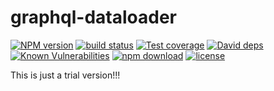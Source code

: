 graphql-dataloader
================================

[![NPM version][npm-image]][npm-url]
[![build status][travis-image]][travis-url]
[![Test coverage][codecov-image]][codecov-url]
[![David deps][david-image]][david-url]
[![Known Vulnerabilities][snyk-image]][snyk-url]
[![npm download][download-image]][download-url]
[![license][license-image]][license-url]

[npm-image]: https://img.shields.io/npm/v/graph-dataloader.svg?style=flat-square
[npm-url]: https://npmjs.org/package/graph-dataloader
[travis-image]: https://img.shields.io/travis/BigMaster/graph-dataloader.svg?style=flat-square
[travis-url]: https://travis-ci.org/BigMaster/graph-dataloader
[codecov-image]: https://codecov.io/gh/BigMaster/graph-dataloader/branch/master/graph/badge.svg
[codecov-url]: https://codecov.io/gh/BigMaster/graph-dataloader
[david-image]: https://img.shields.io/david/BigMaster/graph-dataloader.svg?style=flat-square
[david-url]: https://david-dm.org/BigMaster/graph-dataloader
[snyk-image]: https://snyk.io/test/npm/graph-dataloader/badge.svg?style=flat-square
[snyk-url]: https://snyk.io/test/npm/graph-dataloader
[download-image]: https://img.shields.io/npm/dm/graph-dataloader.svg?style=flat-square
[download-url]: https://npmjs.org/package/graph-dataloader
[license-image]: https://img.shields.io/badge/License-MIT-yellow.svg
[license-url]: https://opensource.org/licenses/MIT

This is just a trial version!!!

